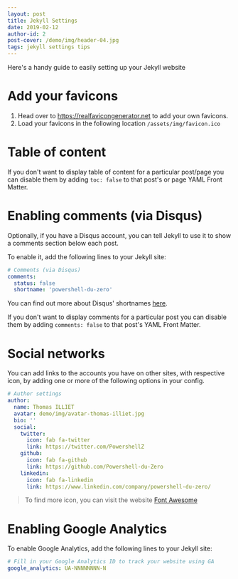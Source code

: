 ```yaml
---
layout: post
title: Jekyll Settings
date: 2019-02-12
author-id: 2
post-cover: /demo/img/header-04.jpg
tags: jekyll settings tips
---
```


Here's a handy guide to easily setting up your Jekyll website

# Add your favicons

1. Head over to <https://realfavicongenerator.net> to add your own favicons.
2. Load your favicons in the following location ```/assets/img/favicon.ico```

# Table of content

If you don't want to display table of content for a particular post/page you can disable them by adding ```toc: false``` to that post's or page YAML Front Matter.

# Enabling comments (via Disqus)

Optionally, if you have a Disqus account, you can tell Jekyll to use it to show a comments section below each post.

To enable it, add the following lines to your Jekyll site:

```yml
# Comments (via Disqus)
comments:
  status: false
  shortname: 'powershell-du-zero'
```

You can find out more about Disqus' shortnames [here](https://help.disqus.com/installation/whats-a-shortname).

If you don't want to display comments for a particular post you can disable them by adding ```comments: false``` to that post's YAML Front Matter.

# Social networks

You can add links to the accounts you have on other sites, with respective icon, by adding one or more of the following options in your config. 

```yml
# Author settings
author:
  name: Thomas ILLIET
  avatar: demo/img/avatar-thomas-illiet.jpg
  bio: ''
  social:
    twitter:
      icon: fab fa-twitter
      link: https://twitter.com/PowershellZ
    github:
      icon: fab fa-github
      link: https://github.com/Powershell-du-Zero
    linkedin:
      icon: fab fa-linkedin
      link: https://www.linkedin.com/company/powershell-du-zero/
```

> To find more icon, you can visit the website [Font Awesome](https://fontawesome.com/)

# Enabling Google Analytics

To enable Google Analytics, add the following lines to your Jekyll site:

```yml
# Fill in your Google Analytics ID to track your website using GA
google_analytics: UA-NNNNNNNN-N
```